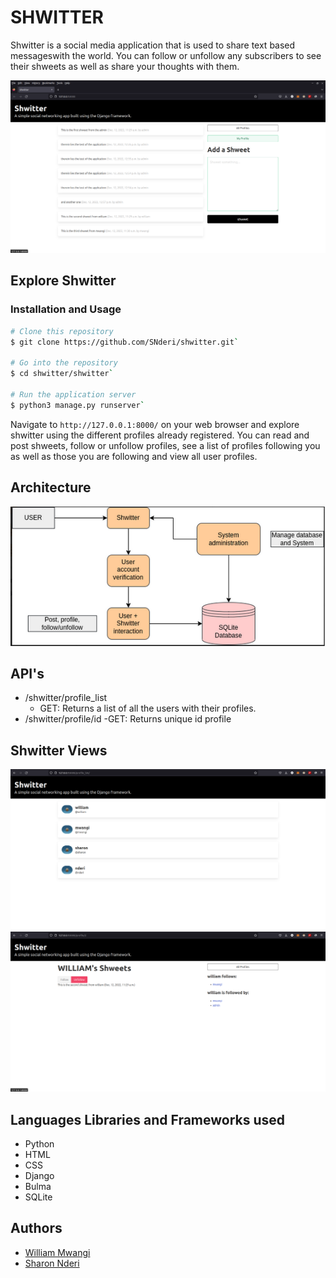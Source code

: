 # SHWITTER
Shwitter is a social media application that is used to share text based messageswith the world.
You can follow or unfollow any subscribers to see their shweets as well as share your thoughts with them.

![dashboard](https://github.com/SNderi/shwitter/blob/main/Images/dashboard.png)

## Explore Shwitter
### Installation and Usage
```bash
# Clone this repository
$ git clone https://github.com/SNderi/shwitter.git`

# Go into the repository
$ cd shwitter/shwitter`

# Run the application server
$ python3 manage.py runserver`
```

Navigate to `http://127.0.0.1:8000/` on your web browser and explore shwitter using the different profiles already registered.
You can read and post shweets, follow or unfollow profiles, see a list of profiles following you as well as those you are following and view all user profiles.

## Architecture
![architecture](https://github.com/SNderi/shwitter/blob/main/Images/architecture.png)

## API's
- /shwitter/profile_list
  - GET: Returns a list of all the users with their profiles.
- /shwitter/profile/id
  -GET: Returns unique id profile

## Shwitter Views
![profile list](https://github.com/SNderi/shwitter/blob/main/Images/profile_list.png)
![profile](https://github.com/SNderi/shwitter/blob/main/Images/profile.png)

## Languages Libraries and Frameworks used
- Python
- HTML
- CSS
- Django
- Bulma
- SQLite

## Authors
- [William Mwangi](./https://github.com/william-4)
- [Sharon Nderi](./https://github.com/SNderi)
